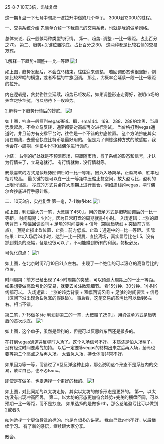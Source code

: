25-8-7 10天3倍，实战复盘

这一期复盘一下七月中旬那一波拉升中做的几个单子。
300U到1200U的过程。

一、交易系统介绍
先简单介绍一下我自己的交易系统，也就是我的做单风格。

总体来说，我一般做两种类型的行情。
第一、趋势+调整+一比一等距。占比百分之70。
第二、趋势+关键位置抄底。占比百分之30。
这两种都是比较右侧的交易方式。

1.解释一下趋势+调整+一比一等距
![1](image/1.jpg)

如上图，趋势发起后，不会立马结束，往往迎来调整。
若回调形态也很坚挺，例如比较窄幅的横盘，或者窄幅的牛旗回调。
那么，大概率会延续一段一比一等距的拉升。

内在逻辑是，贪婪往往会延续，趋势已经发起，如果调整形态走得好，说明市场的买盘足够坚挺，可以期待下一段趋势。

2.解释一下趋势行情后的抄底。
![1](image/2.jpg)

如上图，抄底一般用到vegas通道。即，ema144、169、288、288的均线，当趋势发起后，不会立马反转，通常都要对高点再次进行测试。
当价格打到vegas通道时，并且前方有支撑平台时，往往是一个不错的抄底位置。
这个方法抄底其实用在周线，去重仓抄底比特币是最好用的。
但是为了训练这种方式的敏感度，我也会在小周期，例如4小时K线偶尔进行训练。

小结：
右侧的好处就是不预测市场，只跟随市场，有了系统的形态和信号，才认为行情来了，立马追就行。
有行情就做，没行情就等。

我最喜欢的方式是做趋势回调后的一比一等距。因为入场简单，止盈简单，胜率也相对较高。
最关键的是可以在一比一等距中压缩止损空间，放大盈亏比，盈利的上限也很高。
抄底的方式只会在大周期上进行重仓，例如周线的vegas，平时偶尔会抄底进行手感训练。

二、10天3倍，实战复盘
第一笔，7-11做多btc
![1](image/3.jpg)

如上图，利润最大的一笔，大概赚了450U。用的做单方式是趋势回调后的一比一等距。
时间周期：4小时，因为日常盯盘的周期就是4小时。
入场逻辑：上涨的趋势背景 + 窄幅回调区间 + 足够的时间要素 + 信号（突破趋势线 + 突破前方高点）。
预期止损止盈位置，止损：前方低点。止盈：通道中的一比一等距。
实际结果：btc入场后24小时，达到一比一预期，直接离场，真实盈亏比在1.5。没有抓到剩余的涨幅，但是也很可以了，不可能赚到所有的利润。物极必反。

可优化的点：
![1](image/4.jpg)

如上图，在北京时间7月10日21点左右。
出现了一个绝佳的可以滚仓的高盈亏比的位置。

时间周期：前方已经出现了4小时周期的突破，可以预测大周期上的一比一等距。如果想要做高盈亏比的交易，就要去关注微观细节。
看15分钟、30分钟、1小时K线都可以。
入场逻辑：上涨的趋势背景 + 窄幅回调区间 + 足够的时间要素 + 信号（区间下沿出现急跌急涨的假跌破）。
事后看，这笔交易的盈亏比可以做到6左右。相当不错。

第二笔，7-15做多btc
利润排第二的一笔，大概赚了250U。用的做单方式是趋势后的首次抄底。
![1](image/5.jpg)

如上图，这个单子，虽然是盈利的，但是可以反思的东西还是很多的。

在打到vegas通道并反弹时入场了。这个入场信号不好。
本质还是怕入场晚了。没有经过时间要素的加持。
以后一定要等vegas的结构出来之后再入场，起码也要等第二个高点之后再入场。
太着急入场，持仓体验非常不好。

如果因为等一等，而错过了V型反弹这种走势，那么说明这个形态不是系统内的交易，放过自己。也不必fomo。

即使是在做多，也要选择一个更好的标的。
![1](image/6.jpg)

如上图，对比同期的以太坊走势，其实以太坊的做多形态是更好的。
第一，以太坊没有出现冲高回落。
第二，以太坊的形态更加符合趋势+完美的横盘回调，可以预期一比一等距，而不是抄底。
如果选择的是做多eth，那么这笔盈亏比可以做到2或者3。

如何选择一个更值得做的标的，也是有很多的讲究。
我自己做的也不好，以后继续学习。
有了新的感悟，继续跟大家分享。

散会。